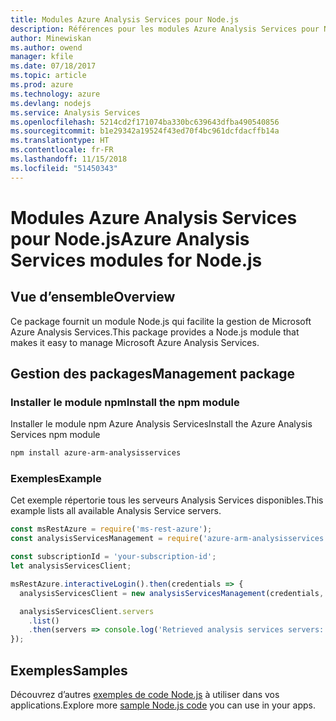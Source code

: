 ```yaml
---
title: Modules Azure Analysis Services pour Node.js
description: Références pour les modules Azure Analysis Services pour Node.js
author: Minewiskan
ms.author: owend
manager: kfile
ms.date: 07/18/2017
ms.topic: article
ms.prod: azure
ms.technology: azure
ms.devlang: nodejs
ms.service: Analysis Services
ms.openlocfilehash: 5214cd2f171074ba330bc639643dfba490540856
ms.sourcegitcommit: b1e29342a19524f43ed70f4bc961dcfdacffb14a
ms.translationtype: HT
ms.contentlocale: fr-FR
ms.lasthandoff: 11/15/2018
ms.locfileid: "51450343"
---
```

# <a name="azure-analysis-services-modules-for-nodejs"></a><span data-ttu-id="bfe46-103">Modules Azure Analysis Services pour Node.js</span><span class="sxs-lookup"><span data-stu-id="bfe46-103">Azure Analysis Services modules for Node.js</span></span>

## <a name="overview"></a><span data-ttu-id="bfe46-104">Vue d’ensemble</span><span class="sxs-lookup"><span data-stu-id="bfe46-104">Overview</span></span>
<span data-ttu-id="bfe46-105">Ce package fournit un module Node.js qui facilite la gestion de Microsoft Azure Analysis Services.</span><span class="sxs-lookup"><span data-stu-id="bfe46-105">This package provides a Node.js module that makes it easy to manage Microsoft Azure Analysis Services.</span></span>

## <a name="management-package"></a><span data-ttu-id="bfe46-106">Gestion des packages</span><span class="sxs-lookup"><span data-stu-id="bfe46-106">Management package</span></span>

### <a name="install-the-npm-module"></a><span data-ttu-id="bfe46-107">Installer le module npm</span><span class="sxs-lookup"><span data-stu-id="bfe46-107">Install the npm module</span></span>

<span data-ttu-id="bfe46-108">Installer le module npm Azure Analysis Services</span><span class="sxs-lookup"><span data-stu-id="bfe46-108">Install the Azure Analysis Services npm module</span></span>

```bash
npm install azure-arm-analysisservices
```

### <a name="example"></a><span data-ttu-id="bfe46-109">Exemples</span><span class="sxs-lookup"><span data-stu-id="bfe46-109">Example</span></span>

<span data-ttu-id="bfe46-110">Cet exemple répertorie tous les serveurs Analysis Services disponibles.</span><span class="sxs-lookup"><span data-stu-id="bfe46-110">This example lists all available Analysis Service servers.</span></span>

```javascript
const msRestAzure = require('ms-rest-azure');
const analysisServicesManagement = require('azure-arm-analysisservices');

const subscriptionId = 'your-subscription-id';
let analysisServicesClient;

msRestAzure.interactiveLogin().then(credentials => {
  analysisServicesClient = new analysisServicesManagement(credentials, subscriptionId);

  analysisServicesClient.servers
    .list()
    .then(servers => console.log('Retrieved analysis services servers: ', servers));
});
```

## <a name="samples"></a><span data-ttu-id="bfe46-111">Exemples</span><span class="sxs-lookup"><span data-stu-id="bfe46-111">Samples</span></span>

<span data-ttu-id="bfe46-112">Découvrez d’autres [exemples de code Node.js](https://azure.microsoft.com/resources/samples/?platform=nodejs) à utiliser dans vos applications.</span><span class="sxs-lookup"><span data-stu-id="bfe46-112">Explore more [sample Node.js code](https://azure.microsoft.com/resources/samples/?platform=nodejs) you can use in your apps.</span></span>
